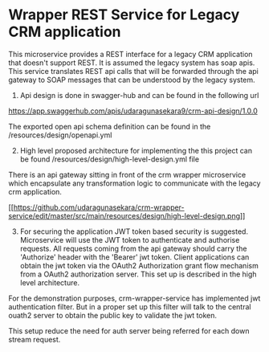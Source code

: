 # Wrapper REST Service for Legacy CRM application

This microservice provides a REST interface for a legacy CRM application that doesn't support REST. It is assumed the legacy system has soap apis. This service translates REST api calls that will be forwarded through the api gateway to SOAP messages that can be understood by the legacy system.

1. Api design is done in swagger-hub and can be found in the following url

https://app.swaggerhub.com/apis/udaragunasekara9/crm-api-design/1.0.0

The exported open api schema definition can be found in the /resources/design/openapi.yml 

2. High level proposed architecture for implementing the this project can be found /resources/design/high-level-design.yml file

There is an api gateway sitting in front of the crm wrapper microservice which encapsulate any transformation logic to communicate with the legacy crm application. 

[[https://github.com/udaragunasekara/crm-wrapper-service/edit/master/src/main/resources/design/high-level-design.png]]

3. For securing the application JWT token based security is suggested. Microservice will use the JWT token to authenticate and authorise requests. 
All requests coming from the api gateway should carry the 'Authorize' header with the 'Bearer' jwt token. Client applications can obtain the jwt token via the OAuth2 Authorization 
grant flow mechanism from a OAuth2 authorization server. This set up is described in the high level architecture.

For the demonstration purposes, crm-wrapper-service has implemented jwt authentication filter. But in a proper set up this filter will talk to the central ouath2 server to obtain the public key to validate the jwt token. 

This setup reduce the need for auth server being referred for each down stream request.





